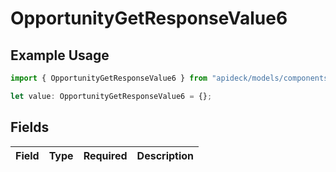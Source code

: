 # OpportunityGetResponseValue6

## Example Usage

```typescript
import { OpportunityGetResponseValue6 } from "apideck/models/components";

let value: OpportunityGetResponseValue6 = {};
```

## Fields

| Field       | Type        | Required    | Description |
| ----------- | ----------- | ----------- | ----------- |